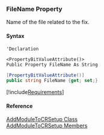 ﻿### FileName Property

Name of the file related to the fix.

#### Syntax

```vbnet
'Declaration

<PropertyBitValueAttribute()>
Public Property FileName As String
```

```csharp
[PropertyBitValueAttribute()]
public string FileName {get; set;}
```

[!include[Requirements](../partials/requirements.md)]

#### Reference

[AddModuleToCRSetup Class](FChoice.Toolkits.Clarify~FChoice.Toolkits.Clarify.Quality.AddModuleToCRSetup.md)  
[AddModuleToCRSetup Members](FChoice.Toolkits.Clarify~FChoice.Toolkits.Clarify.Quality.AddModuleToCRSetup_members.md)